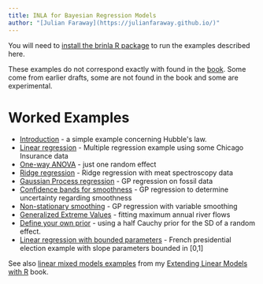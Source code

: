 ```yaml
---
title: INLA for Bayesian Regression Models
author: "[Julian Faraway](https://julianfaraway.github.io/)"
---
```


You will need to [install the brinla R package](https://github.com/julianfaraway/brinla) to run the examples described here.

These examples do not correspond exactly with found in the [book](../index.md). Some come from earlier drafts,
some are not found in the book and some are experimental. 

# Worked Examples

- [Introduction](intro.md) - a simple example concerning Hubble's law.
- [Linear regression](chicago.md) - Multiple regression example using some Chicago Insurance data
- [One-way ANOVA](reeds.md) - just one random effect
- [Ridge regression](ridge.md) - Ridge regression with meat spectroscopy data
- [Gaussian Process regression](gpreg.md) - GP regression on fossil data
- [Confidence bands for smoothness](smoothband.md) - GP regression to determine uncertainty regarding smoothness
- [Non-stationary smoothing](nonstat.md) - GP regression with variable smoothing
- [Generalized Extreme Values](gev.md) - fitting maximum annual river flows
- [Define your own prior](prior.md) - using a half Cauchy prior for the SD of a random effect.
- [Linear regression with bounded parameters](frenchpres.md) - French presidential election example with slope parameters bounded in [0,1]

See also [linear mixed models examples](../inla/index.html) from my
[Extending Linear Models with R](http://people.bath.ac.uk/jjf23/ELM/index.html) book.


